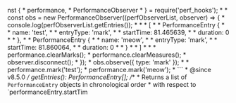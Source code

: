 nst {
         *   performance,
         *   PerformanceObserver
         * } = require('perf_hooks');
         *
         * const obs = new PerformanceObserver((perfObserverList, observer) => {
         *   console.log(perfObserverList.getEntries());
         *
         *    * [
         *    *   PerformanceEntry {
         *    *     name: 'test',
         *    *     entryType: 'mark',
         *    *     startTime: 81.465639,
         *    *     duration: 0
         *    *   },
         *    *   PerformanceEntry {
         *    *     name: 'meow',
         *    *     entryType: 'mark',
         *    *     startTime: 81.860064,
         *    *     duration: 0
         *    *   }
         *    * ]
         *
         *
         *   performance.clearMarks();
         *   performance.clearMeasures();
         *   observer.disconnect();
         * });
         * obs.observe({ type: 'mark' });
         *
         * performance.mark('test');
         * performance.mark('meow');
         * ```
         * @since v8.5.0
         */
        getEntries(): PerformanceEntry[];
        /**
         * Returns a list of `PerformanceEntry` objects in chronological order
         * with respect to `performanceEntry.startTim